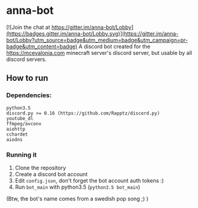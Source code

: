 # anna-bot

[![Join the chat at https://gitter.im/anna-bot/Lobby](https://badges.gitter.im/anna-bot/Lobby.svg)](https://gitter.im/anna-bot/Lobby?utm_source=badge&utm_medium=badge&utm_campaign=pr-badge&utm_content=badge)
A discord bot created for the https://mcevalonia.com minecraft server's discord server, but usable by all discord servers.

## How to run
### Dependencies:
```
python3.5
discord.py >= 0.16 (https://github.com/Rapptz/discord.py)
youtube_dl
ffmpeg/avconv
aiohttp
cchardet
aiodns
```

### Running it
1. Clone the repository
2. Create a discord bot account
3. Edit `config.json`, don't forget the bot account auth tokens :)
4. Run `bot_main` with python3.5 (`python3.5 bot_main`)

(Btw, the bot's name comes from a swedish pop song ;) )
